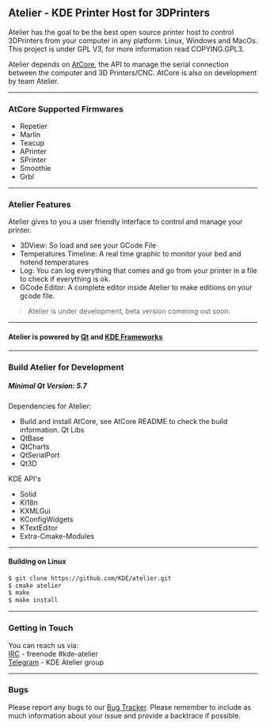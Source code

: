 Atelier - KDE Printer Host for 3DPrinters
---

Atelier has the goal to be the best open source printer host to control
3DPrinters from your computer in any platform: Linux, Windows and MacOs.
This project is under GPL V3, for more information read COPYING.GPL3.

Atelier depends on [AtCore](https://github.com/KDE/atcore), the API to manage the serial connection between the computer and 3D Printers/CNC.
AtCore is also on development by team Atelier.

---
### AtCore Supported Firmwares
 - Repetier
 - Marlin
 - Teacup
 - APrinter
 - SPrinter
 - Smoothie
 - Grbl
---
### Atelier Features
Atelier gives to you a user friendly interface to control and manage your printer.

- 3DView: So load and see your GCode File
- Temperatures Timeline: A real time graphic to monitor your bed and hotend temperatures
- Log: You can log everything that comes and go from your printer in a file to check if everything is ok.
- GCode Editor: A complete editor inside Atelier to make editions on your gcode file.

> Atelier is under development, beta version comming out soon.
---
#### Atelier is powered by [Qt](qt.io) and [KDE Frameworks](https://api.kde.org/frameworks/)
---
### Build Atelier for Development
##### Minimal Qt Version: 5.7

Dependencies for Atelier:
 - Build and install AtCore, see AtCore README to check the build information.
 Qt Libs
 - QtBase
 - QtCharts
 - QtSerialPort
 - Qt3D

 KDE API's
 - Solid
 - KI18n
 - KXMLGui
 - KConfigWidgets
 - KTextEditor
 - Extra-Cmake-Modules
 ----
 #### Building on Linux
 ```bash
 $ git clone https://github.com/KDE/atelier.git
 $ cmake atelier
 $ make
 $ make install
 ```
---
### Getting in Touch
You can reach us via: <br/>
[IRC] - freenode #kde-atelier <br/>
[Telegram] - KDE Atelier group <br/>

---
### Bugs
Please report any bugs to our [Bug Tracker]. Please remember to include as much information about your issue and provide a backtrace if possible.

[IRC]: https://webchat.freenode.net/
[Telegram]: telegram.me/KDEAtelier
[Bug Tracker]: https://bugs.kde.org/enter_bug.cgi?product=Atelier
